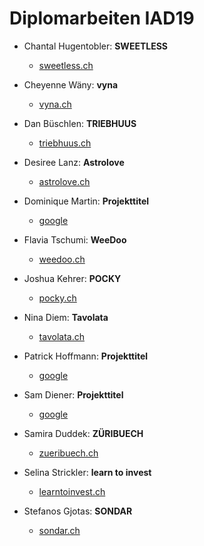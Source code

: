 # Diplomarbeiten IAD19


* Chantal Hugentobler: **SWEETLESS**
  *  [sweetless.ch](https://chantalhugi.github.io/sweetless/)

* Cheyenne Wäny: **vyna** 
  *  [vyna.ch](https://cwaeny.github.io/diplomarbeit-vyna/)

* Dan Büschlen: **TRIEBHUUS** 
  *  [triebhuus.ch](https://iad2019-diploma.danbueschlen.ch/)

* Desiree Lanz: **Astrolove** 
  *  [astrolove.ch](https://desilanz.github.io/Diplomarbeit_Desiree_Lanz_Astrolove/)

* Dominique Martin: **Projekttitel** 
  *  [google](https://google.com)

* Flavia Tschumi: **WeeDoo** 
  *  [weedoo.ch](https://flaviatschumi.github.io/WeeDoo/)

* Joshua Kehrer: **POCKY** 
  *  [pocky.ch](https://joshuakehrer.github.io/Pocky/)

* Nina Diem: **Tavolata** 
  *  [tavolata.ch](https://ninadiem.github.io/tavolata/)

* Patrick Hoffmann: **Projekttitel** 
  *  [google](https://google.com)

* Sam Diener: **Projekttitel** 
  *  [google](https://google.com)

* Samira Duddek: **ZÜRIBUECH** 
  *  [zueribuech.ch](https://samiraduddek.github.io/Diplomarbeit-Samira/)

* Selina Strickler: **learn to invest** 
  *  [learntoinvest.ch](https://seelinya.github.io/learntoinvest/)
  
* Stefanos Gjotas: **SONDAR** 
  *  [sondar.ch](https://stefanosgjotas.github.io/Diplomarbeit-Sondar/)

